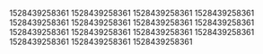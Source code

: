 1528439258361
1528439258361
1528439258361
1528439258361
1528439258361
1528439258361
1528439258361
1528439258361
1528439258361
1528439258361
1528439258361
1528439258361
1528439258361
1528439258361
1528439258361